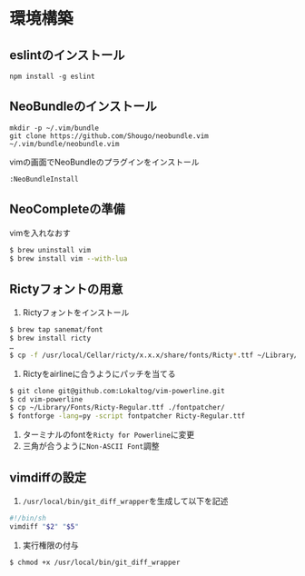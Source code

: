 # 環境構築

## eslintのインストール
```terminal
npm install -g eslint
```

## NeoBundleのインストール
```terminal
mkdir -p ~/.vim/bundle
git clone https://github.com/Shougo/neobundle.vim ~/.vim/bundle/neobundle.vim
```
vimの画面でNeoBundleのプラグインをインストール
```vim
:NeoBundleInstall
```

## NeoCompleteの準備

vimを入れなおす

```bash
$ brew uninstall vim
$ brew install vim --with-lua
```

## Rictyフォントの用意

1. Rictyフォントをインストール

  ```bash
$ brew tap sanemat/font
$ brew install ricty
…
$ cp -f /usr/local/Cellar/ricty/x.x.x/share/fonts/Ricty*.ttf ~/Library/Fonts/
  ```

1. Rictyをairlineに合うようにパッチを当てる

  ```bash
$ git clone git@github.com:Lokaltog/vim-powerline.git
$ cd vim-powerline
$ cp ~/Library/Fonts/Ricty-Regular.ttf ./fontpatcher/
$ fontforge -lang=py -script fontpatcher Ricty-Regular.ttf
  ```

1. ターミナルのfontを`Ricty for Powerline`に変更
1. 三角が合うように`Non-ASCII Font`調整

## vimdiffの設定

1. `/usr/local/bin/git_diff_wrapper`を生成して以下を記述
  ```bash
#!/bin/sh
vimdiff "$2" "$5"
  ```

1. 実行権限の付与
  ```bash
$ chmod +x /usr/local/bin/git_diff_wrapper
  ```
